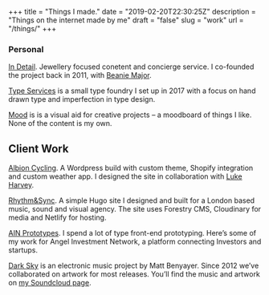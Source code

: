 +++
title = "Things I made."
date = "2019-02-20T22:30:25Z"
description = "Things on the internet made by me"
draft = "false"
slug = "work"
url = "/things/"
+++

### Personal

[In Detail](https://indtl.com/). Jewellery focused conetent and concierge service. I co-founded the project back in 2011, with [Beanie Major](http://blake-ldn.com/journal/2016/11/8/blake-woman-beanie-major).

[Type Services](https://typeservices.co/) is a small type foundry I set up in 2017 with a focus on hand drawn type and imperfection in type design.

[Mood](https://mood.harrycresswell.com/) is is a visual aid for creative projects – a moodboard of things I like. None of the content is my own.


## Client Work 
[Albion Cycling](http://www.albioncycling.com/). A Wordpress build with custom theme, Shopify integration and custom weather app. I designed the site in collaboration with [Luke Harvey](https://lukeharvey.co.uk/).

[Rhythm&Sync](https://rhythmandsync.com/). A simple Hugo site I designed and built for a London based music, sound and visual agency. The site uses Forestry CMS, Cloudinary for media and Netlify for hosting.
  
[AIN Prototypes](http://harrycresswell.co.uk/). I spend a lot of type front-end prototyping. Here’s some of  my work for Angel Investment Network, a platform connecting Investors and startups.

[Dark Sky](https://soundcloud.com/dark-sky) is an electronic music project by Matt Benyayer. Since 2012 we’ve collaborated on artwork for most releases. You’ll find the music and artwork on [my Soundcloud page](https://soundcloud.com/harrycresswell).